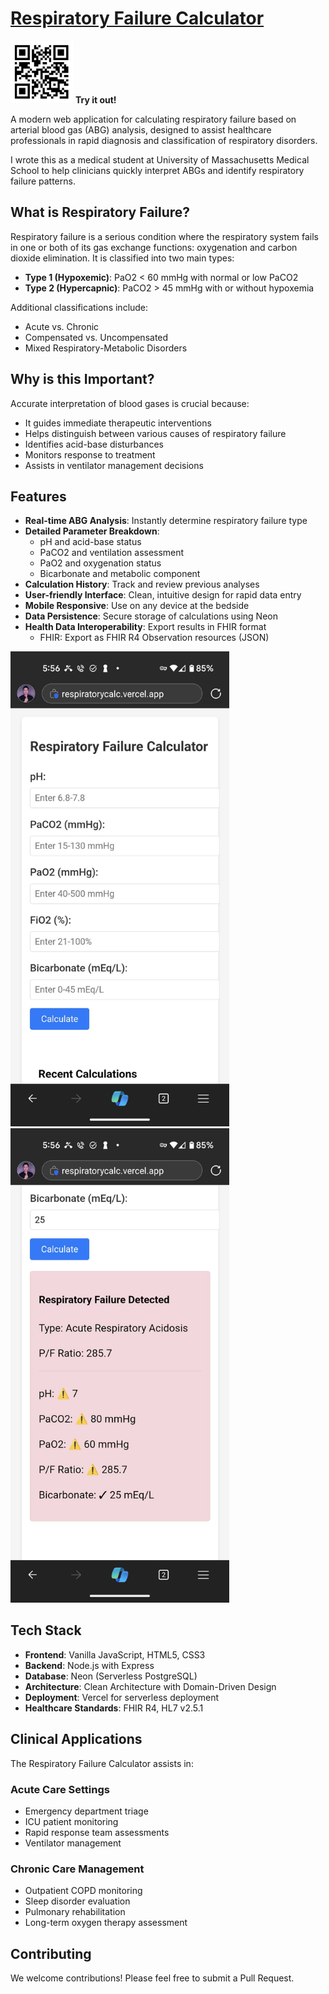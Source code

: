 # [Respiratory Failure Calculator](https://respiratorycalc.vercel.app/)

<a href="https://respiratorycalc.vercel.app/"><img src="https://raw.githubusercontent.com/iterating/respiratorycalc/refs/heads/main/public/portfolio.respiratorycalc.qr.png" width="100" alt="Respiratory Failure Calculator"></a>
**Try it out!**

A modern web application for calculating respiratory failure based on arterial blood gas (ABG) analysis, designed to assist healthcare professionals in rapid diagnosis and classification of respiratory disorders.

I wrote this as a medical student at University of Massachusetts Medical School to help clinicians quickly interpret ABGs and identify respiratory failure patterns.

## What is Respiratory Failure?

Respiratory failure is a serious condition where the respiratory system fails in one or both of its gas exchange functions: oxygenation and carbon dioxide elimination. It is classified into two main types:

- **Type 1 (Hypoxemic)**: PaO2 < 60 mmHg with normal or low PaCO2
- **Type 2 (Hypercapnic)**: PaCO2 > 45 mmHg with or without hypoxemia

Additional classifications include:
- Acute vs. Chronic
- Compensated vs. Uncompensated
- Mixed Respiratory-Metabolic Disorders

## Why is this Important?

Accurate interpretation of blood gases is crucial because:
- It guides immediate therapeutic interventions
- Helps distinguish between various causes of respiratory failure
- Identifies acid-base disturbances
- Monitors response to treatment
- Assists in ventilator management decisions

## Features

- **Real-time ABG Analysis**: Instantly determine respiratory failure type
- **Detailed Parameter Breakdown**: 
  - pH and acid-base status
  - PaCO2 and ventilation assessment
  - PaO2 and oxygenation status
  - Bicarbonate and metabolic component
- **Calculation History**: Track and review previous analyses
- **User-friendly Interface**: Clean, intuitive design for rapid data entry
- **Mobile Responsive**: Use on any device at the bedside
- **Data Persistence**: Secure storage of calculations using Neon
- **Health Data Interoperability**: Export results in FHIR format
  - FHIR: Export as FHIR R4 Observation resources (JSON)

<a href="https://respiratorycalc.vercel.app/"><img src="https://raw.githubusercontent.com/iterating/respiratorycalc/refs/heads/main/public/portfolio.respiratorycalc.calc.jpg" width="350px"><img src="https://raw.githubusercontent.com/iterating/respiratorycalc/refs/heads/main/public/portfolio.respiratorycalc.results.jpg" width="350px"></a>

## Tech Stack

- **Frontend**: Vanilla JavaScript, HTML5, CSS3
- **Backend**: Node.js with Express
- **Database**: Neon (Serverless PostgreSQL)
- **Architecture**: Clean Architecture with Domain-Driven Design
- **Deployment**: Vercel for serverless deployment
- **Healthcare Standards**: FHIR R4, HL7 v2.5.1

## Clinical Applications

The Respiratory Failure Calculator assists in:

### Acute Care Settings
- Emergency department triage
- ICU patient monitoring
- Rapid response team assessments
- Ventilator management

### Chronic Care Management
- Outpatient COPD monitoring
- Sleep disorder evaluation
- Pulmonary rehabilitation
- Long-term oxygen therapy assessment

## Contributing

We welcome contributions! Please feel free to submit a Pull Request.
